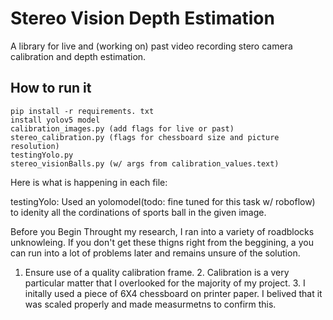 Stereo Vision Depth Estimation
=============================
A library for live and (working on) past video recording stero camera calibration and depth estimation.

How to run it 
-
```
pip install -r requirements. txt
install yolov5 model
calibration_images.py (add flags for live or past)
stereo_calibration.py (flags for chessboard size and picture resolution)
testingYolo.py 
stereo_visionBalls.py (w/ args from calibration_values.text)
```
Here is what is happening in each file:

testingYolo:
Used an yolomodel(todo: fine tuned for this task w/ roboflow) to idenity
all the cordinations of sports ball in the given image.




Before you Begin 
Throught my research, I ran into a variety of roadblocks unknowleing. If you don't get these thigns right from the beggining, 
a
you can run into a lot of problems later and remains unsure of the solution.
1. Ensure use of a quality calibration frame.
   2. Calibration is a very particular matter that I overlooked for the majority of my project.
   3. I initally used a piece of 6X4 chessboard on printer paper. I belived that it was scaled properly and made measurmetns to confirm this. 